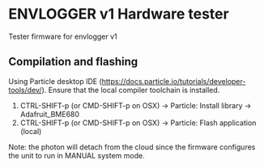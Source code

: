 # ENVLOGGER v1 Hardware tester

Tester firmware for envlogger v1

## Compilation and flashing

Using Particle desktop IDE (https://docs.particle.io/tutorials/developer-tools/dev/).
Ensure that the local compiler toolchain is installed.

1. CTRL-SHIFT-p (or CMD-SHIFT-p on OSX) -> Particle: Install library -> Adafruit_BME680
2. CTRL-SHIFT-p (or CMD-SHIFT-p on OSX) -> Particle: Flash application (local)

Note: the photon will detach from the cloud since the firmware configures the unit to run
in MANUAL system mode.
